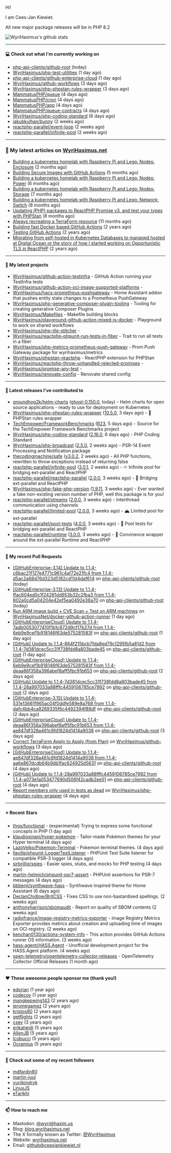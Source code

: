 Hi!

I am Cees-Jan Kiewiet.

All new major package releases will be in PHP 8.2

![WyriHaximus's github stats](https://github-readme-stats.vercel.app/api?username=WyriHaximus&show_icons=true)

---

#### 💻 Check out what I'm currently working on

- [php-api-clients/github-root](https://github.com/php-api-clients/github-root) (today)
- [WyriHaximus/php-test-utilities](https://github.com/WyriHaximus/php-test-utilities) (1 day ago)
- [php-api-clients/github-enterprise-cloud](https://github.com/php-api-clients/github-enterprise-cloud) (1 day ago)
- [WyriHaximus/github-workflows](https://github.com/WyriHaximus/github-workflows) (3 days ago)
- [WyriHaximus/php-phpstan-rules-wrapper](https://github.com/WyriHaximus/php-phpstan-rules-wrapper) (3 days ago)
- [MammatusPHP/queue](https://github.com/MammatusPHP/queue) (4 days ago)
- [MammatusPHP/cron](https://github.com/MammatusPHP/cron) (4 days ago)
- [MammatusPHP/app](https://github.com/MammatusPHP/app) (4 days ago)
- [MammatusPHP/queue-contracts](https://github.com/MammatusPHP/queue-contracts) (4 days ago)
- [WyriHaximus/php-coding-standard](https://github.com/WyriHaximus/php-coding-standard) (6 days ago)
- [jakubkulhan/bunny](https://github.com/jakubkulhan/bunny) (2 weeks ago)
- [reactphp-parallel/event-loop](https://github.com/reactphp-parallel/event-loop) (2 weeks ago)
- [reactphp-parallel/infinite-pool](https://github.com/reactphp-parallel/infinite-pool) (2 weeks ago)

---

### 📜 My latest articles on [WyriHaximus.net](https://blog.wyrihaximus.net/)

- [Building a kubernetes homelab with Raspberry Pi and Lego: Nodes: Enclosure](https://blog.wyrihaximus.net/2024/12/building-a-kubernetes-homelab-with-raspberry-pies-and-lego-nodes-enclosure/) (2 months ago)
- [Building Secure Images with GitHub Actions](https://blog.wyrihaximus.net/2024/10/building-secure-images-with-github-actions/) (5 months ago)
- [Building a kubernetes homelab with Raspberry Pi and Lego: Nodes: Power](https://blog.wyrihaximus.net/2024/09/building-a-kubernetes-homelab-with-raspberry-pies-and-lego-nodes-power/) (6 months ago)
- [Building a kubernetes homelab with Raspberry Pi and Lego: Nodes: Storage](https://blog.wyrihaximus.net/2024/08/building-a-kubernetes-homelab-with-raspberry-pies-and-lego-nodes-storage/) (7 months ago)
- [Building a kubernetes homelab with Raspberry Pi and Lego: Network: Switch](https://blog.wyrihaximus.net/2024/07/building-a-kubernetes-homelab-with-raspberry-pies-and-lego-network-switch/) (8 months ago)
- [Updating (PHP) packages to ReactPHP Promise v3, and test your types with PHPStan](https://blog.wyrihaximus.net/2024/06/updating-php-packages-to-reactphp-promise-v3--and-test-your-types-with-phpstan/) (8 months ago)
- [Always recreating a TerraForm resource](https://blog.wyrihaximus.net/2024/04/always-recreating-a-terraform-resource/) (11 months ago)
- [Building fast Docker based GitHub Actions](https://blog.wyrihaximus.net/2023/03/building-fast-docker-based-github-actions/) (2 years ago)
- [Testing GitHub Actions](https://blog.wyrihaximus.net/2023/03/testing-github-actions/) (2 years ago)
- [Migrating from self-hosted in Kubernetes Databases to managed hosted at Digital Ocean or the story of how I started working on Opportunistic TLS in ReactPHP](https://blog.wyrihaximus.net/2023/01/migrating-from-self-hosted-in-k8s-databases-to-managed-hosted-at-digital-ocean/) (2 years ago)

---

#### 🌱 My latest projects

- [WyriHaximus/github-action-testinfra](https://github.com/WyriHaximus/github-action-testinfra) - GitHub Action running your TestInfra tests
- [WyriHaximus/github-action-oci-image-supported-platforms](https://github.com/WyriHaximus/github-action-oci-image-supported-platforms) - 
- [WyriHaximus/hacs-prometheus-pushgateway](https://github.com/WyriHaximus/hacs-prometheus-pushgateway) - Home Assistant addon that pushes entity state changes to a Prometheus PushGateway
- [WyriHaximus/php-generative-composer-plugin-tooling](https://github.com/WyriHaximus/php-generative-composer-plugin-tooling) - Tooling for creating generative Composer Plugins
- [WyriHaximus/Makefiles](https://github.com/WyriHaximus/Makefiles) - Makefile building blocks
- [WyriHaximus/playground-github-action-mixed-js-docker](https://github.com/WyriHaximus/playground-github-action-mixed-js-docker) - Playground to work on shared workflows
- [WyriHaximus/php-tile-stitcher](https://github.com/WyriHaximus/php-tile-stitcher) - 
- [WyriHaximus/reactphp-phpunit-run-tests-in-fiber](https://github.com/WyriHaximus/reactphp-phpunit-run-tests-in-fiber) - Trait to run all tests in a fiber
- [WyriHaximus/php-metrics-prometheus-push-gateway](https://github.com/WyriHaximus/php-metrics-prometheus-push-gateway) - Prom Push Gateway package for wyrihaximus/metrics
- [WyriHaximus/phpstan-reactphp](https://github.com/WyriHaximus/phpstan-reactphp) - ReactPHP extension for PHPStan
- [WyriHaximus/reactphp-throw-unhandled-rejected-promises](https://github.com/WyriHaximus/reactphp-throw-unhandled-rejected-promises) - 
- [WyriHaximus/promise-any-test](https://github.com/WyriHaximus/promise-any-test) - 
- [WyriHaximus/renovate-config](https://github.com/WyriHaximus/renovate-config) - Renovate shared config

---

#### 🔭 Latest releases I've contributed to

- [groundhog2k/helm-charts](https://github.com/groundhog2k/helm-charts) ([ghost-0.150.0](https://github.com/groundhog2k/helm-charts/releases/tag/ghost-0.150.0), today) - Helm charts for open source applications - ready to use for deployment on Kubernetes
- [WyriHaximus/php-phpstan-rules-wrapper](https://github.com/WyriHaximus/php-phpstan-rules-wrapper) ([10.5.0](https://github.com/WyriHaximus/php-phpstan-rules-wrapper/releases/tag/10.5.0), 3 days ago) - 🌯 PHPStan rules wrapper
- [TechEmpower/FrameworkBenchmarks](https://github.com/TechEmpower/FrameworkBenchmarks) ([R23](https://github.com/TechEmpower/FrameworkBenchmarks/releases/tag/R23), 5 days ago) - Source for the TechEmpower Framework Benchmarks project
- [WyriHaximus/php-coding-standard](https://github.com/WyriHaximus/php-coding-standard) ([2.16.0](https://github.com/WyriHaximus/php-coding-standard/releases/tag/2.16.0), 6 days ago) - PHP Coding Standard
- [WyriHaximus/php-broadcast](https://github.com/WyriHaximus/php-broadcast) ([2.5.0](https://github.com/WyriHaximus/php-broadcast/releases/tag/2.5.0), 2 weeks ago) - PSR-14 Event Processing and Notification package
- [thecodingmachine/safe](https://github.com/thecodingmachine/safe) ([v3.0.2](https://github.com/thecodingmachine/safe/releases/tag/v3.0.2), 2 weeks ago) - All PHP functions, rewritten to throw exceptions instead of returning false
- [reactphp-parallel/infinite-pool](https://github.com/reactphp-parallel/infinite-pool) ([3.0.1](https://github.com/reactphp-parallel/infinite-pool/releases/tag/3.0.1), 2 weeks ago) - ♾️ Infinite pool for bridging ext-parallel and ReactPHP
- [reactphp-parallel/reactphp-parallel](https://github.com/reactphp-parallel/reactphp-parallel) ([2.0.0](https://github.com/reactphp-parallel/reactphp-parallel/releases/tag/2.0.0), 3 weeks ago) - 🌉 Bridging ext-parallel and ReactPHP
- [WyriHaximus/php-fake-php-version](https://github.com/WyriHaximus/php-fake-php-version) ([1.9.11](https://github.com/WyriHaximus/php-fake-php-version/releases/tag/1.9.11), 3 weeks ago) - Ever wanted a fake non-existing version number of PHP, well this package is for you!
- [reactphp-parallel/streams](https://github.com/reactphp-parallel/streams) ([2.0.0](https://github.com/reactphp-parallel/streams/releases/tag/2.0.0), 3 weeks ago) - Interthread communication using channels
- [reactphp-parallel/limited-pool](https://github.com/reactphp-parallel/limited-pool) ([2.0.0](https://github.com/reactphp-parallel/limited-pool/releases/tag/2.0.0), 3 weeks ago) - 🏔️ Limited pool for ext-parallel
- [reactphp-parallel/pool-tests](https://github.com/reactphp-parallel/pool-tests) ([4.0.0](https://github.com/reactphp-parallel/pool-tests/releases/tag/4.0.0), 3 weeks ago) - 🎱 Pool tests for bridging ext-parallel and ReactPHP
- [reactphp-parallel/runtime](https://github.com/reactphp-parallel/runtime) ([3.0.0](https://github.com/reactphp-parallel/runtime/releases/tag/3.0.0), 3 weeks ago) - 💨 Convinence wrapper around the ext-parallel Runtime and ReactPHP

---

#### 🔨 My recent Pull Requests

- [[GitHubEnterprise-3.14] Update to 1.1.4-c6bac21f127e4771c961c4af72e21fc4 from 1.1.4-d5ac2a68d76d323d5182cd11d4daf614](https://github.com/php-api-clients/github-root/pull/1554) on [php-api-clients/github-root](https://github.com/php-api-clients/github-root) (today)
- [[GitHubEnterprise-3.13] Update to 1.1.4-ffac604ed0c1f24261dd953b32c2fba3 from 1.1.4-802a0cd5a04204e42ef5ea0492e36a70](https://github.com/php-api-clients/github-root/pull/1553) on [php-api-clients/github-root](https://github.com/php-api-clients/github-root) (today)
- [Run ARM image build &#43; CVE Scan &#43; Test on ARM machines](https://github.com/WyriHaximusNet/docker-github-action-runner/pull/23) on [WyriHaximusNet/docker-github-action-runner](https://github.com/WyriHaximusNet/docker-github-action-runner) (1 day ago)
- [[GitHubEnterpriseCloud] Update to 1.1.4-7adb0053077410f1b1c872d9cf17b27d from 1.1.4-6eb9e9cef1b918146f63de575281583f](https://github.com/php-api-clients/github-root/pull/1552) on [php-api-clients/github-root](https://github.com/php-api-clients/github-root) (1 day ago)
- [[GitHub] Update to 1.1.4-864f215bcb7fda8ed79c1295fb5a81d2 from 1.1.4-7d381dcec5cc31f738fdd8a803bade45](https://github.com/php-api-clients/github-root/pull/1551) on [php-api-clients/github-root](https://github.com/php-api-clients/github-root) (1 day ago)
- [[GitHubEnterpriseCloud] Update to 1.1.4-6eb9e9cef1b918146f63de575281583f from 1.1.4-deaa86f358a396abef8aff5fbc91b653](https://github.com/php-api-clients/github-root/pull/1550) on [php-api-clients/github-root](https://github.com/php-api-clients/github-root) (2 days ago)
- [[GitHub] Update to 1.1.4-7d381dcec5cc31f738fdd8a803bade45 from 1.1.4-28a997033a88fffc4459106785ce7992](https://github.com/php-api-clients/github-root/pull/1549) on [php-api-clients/github-root](https://github.com/php-api-clients/github-root) (2 days ago)
- [[GitHubEnterprise-3.15] Update to 1.1.4-531e13661f965ac04f0ddfe589e8a768 from 1.1.4-dafc4bb4ca8269335f6c4492394f88df](https://github.com/php-api-clients/github-root/pull/1548) on [php-api-clients/github-root](https://github.com/php-api-clients/github-root) (2 days ago)
- [[GitHubEnterpriseCloud] Update to 1.1.4-deaa86f358a396abef8aff5fbc91b653 from 1.1.4-ae847df328a461c8fd1824d1414a9038](https://github.com/php-api-clients/github-root/pull/1547) on [php-api-clients/github-root](https://github.com/php-api-clients/github-root) (3 days ago)
- [Correct TerraForm Apply to Apply (from Plan)](https://github.com/WyriHaximus/github-workflows/pull/60) on [WyriHaximus/github-workflows](https://github.com/WyriHaximus/github-workflows) (3 days ago)
- [[GitHubEnterpriseCloud] Update to 1.1.4-ae847df328a461c8fd1824d1414a9038 from 1.1.4-aa6e867dcdb64b9db1fac624925d5631](https://github.com/php-api-clients/github-root/pull/1546) on [php-api-clients/github-root](https://github.com/php-api-clients/github-root) (4 days ago)
- [[GitHub] Update to 1.1.4-28a997033a88fffc4459106785ce7992 from 1.1.4-a073e1a053477690d506f42cadb2ee51](https://github.com/php-api-clients/github-root/pull/1545) on [php-api-clients/github-root](https://github.com/php-api-clients/github-root) (4 days ago)
- [Report members only used in tests as dead](https://github.com/WyriHaximus/php-phpstan-rules-wrapper/pull/159) on [WyriHaximus/php-phpstan-rules-wrapper](https://github.com/WyriHaximus/php-phpstan-rules-wrapper) (4 days ago)

---

#### ⭐ Recent Stars

- [thgs/functional](https://github.com/thgs/functional) - (experimental) Trying to express some functional concepts in PHP (1 day ago)
- [klaudiosinani/hyper-pokemon](https://github.com/klaudiosinani/hyper-pokemon) - Tailor-made Pokémon themes for your Hyper terminal (4 days ago)
- [LazoVelko/Pokemon-Terminal](https://github.com/LazoVelko/Pokemon-Terminal) - Pokemon terminal themes. (4 days ago)
- [llaville/phpunit-LoggerTestListener](https://github.com/llaville/phpunit-LoggerTestListener) - PHPUnit Test Suite listener for compatible PSR-3 logger (4 days ago)
- [sirbrillig/spies](https://github.com/sirbrillig/spies) - Easier spies, stubs, and mocks for PHP testing (4 days ago)
- [martin-helmich/phpunit-psr7-assert](https://github.com/martin-helmich/phpunit-psr7-assert) - PHPUnit assertions for PSR-7 messages (4 days ago)
- [bbbenji/synthwave-hass](https://github.com/bbbenji/synthwave-hass) - Synthwave inspired theme for Home Assistant (6 days ago)
- [DeclanChidlow/BritCSS](https://github.com/DeclanChidlow/BritCSS) - Fixes CSS to use non-bastardised spellings. (2 weeks ago)
- [anthonyharrison/sbomaudit](https://github.com/anthonyharrison/sbomaudit) - Report on quality of SBOM contents (2 weeks ago)
- [radiofrance/image-registry-metrics-exporter](https://github.com/radiofrance/image-registry-metrics-exporter) - Image Registry Metrics Exporter provides metrics about creation and uploading time of images on OCI registry. (2 weeks ago)
- [kenchan0130/actions-system-info](https://github.com/kenchan0130/actions-system-info) - This action provides GitHub Actions runner OS information. (3 weeks ago)
- [hass-agent/HASS.Agent](https://github.com/hass-agent/HASS.Agent) - Unofficial development project for the HASS.Agent platform. (4 weeks ago)
- [open-telemetry/opentelemetry-collector-releases](https://github.com/open-telemetry/opentelemetry-collector-releases) - OpenTelemetry Collector Official Releases (1 month ago)

---

#### ❤️ These awesome people sponsor me (thank you!)

- [edorian](https://github.com/edorian) (1 year ago)
- [codecov](https://github.com/codecov) (1 year ago)
- [mangkepwing143](https://github.com/mangkepwing143) (2 years ago)
- [jeromegamez](https://github.com/jeromegamez) (2 years ago)
- [kristos80](https://github.com/kristos80) (2 years ago)
- [getflights](https://github.com/getflights) (2 years ago)
- [csev](https://github.com/csev) (3 years ago)
- [erikaheidi](https://github.com/erikaheidi) (5 years ago)
- [AllenJB](https://github.com/AllenJB) (5 years ago)
- [lcobucci](https://github.com/lcobucci) (5 years ago)
- [Ocramius](https://github.com/Ocramius) (5 years ago)

---

#### 👯 Check out some of my recent followers

- [mdfardin80](https://github.com/mdfardin80)
- [martin-juul](https://github.com/martin-juul)
- [yuriikindryk](https://github.com/yuriikindryk)
- [LinuxJS](https://github.com/LinuxJS)
- [eTarikhi](https://github.com/eTarikhi)

---

#### 📫 How to reach me

- Mastodon: [@wyri@haxim.us](https://toot-toot.wyrihaxim.us/@wyri)
- Blog: [blog.wyrihaximus.net](https://blog.wyrihaximus.net/)
- The X formally known as Twitter: [@WyriHaximus](https://twitter.com/WyriHaximus)
- Website: [wyrihaximus.net](https://wyrihaximus.net/)
- Email: [github@ceesjankiewiet.nl](mailto:github@ceesjankiewiet.nl)
